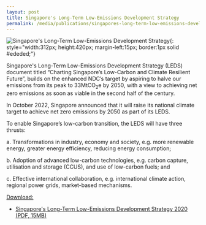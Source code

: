 ```yaml
---
layout: post
title: Singapore's Long-Term Low-Emissions Development Strategy
permalink: /media/publications/singapores-long-term-low-emissions-development-strategy/
---
```

![Singapore's Long-Term Low-Emissions Development Strategy](/images/charting.png "Singapore's Long-Term Low-Emissions Development Strategy"){: style="width:312px; height:420px; margin-left:15px; border:1px solid #ededed;"}

Singapore's Long-Term Low-Emissions Development Strategy (LEDS) document titled “Charting Singapore’s Low-Carbon and Climate Resilient Future”, builds on the enhanced NDC’s target by aspiring to halve our emissions from its peak to 33MtCO<sub>2</sub>e by 2050, with a view to achieving net zero emissions as soon as viable in the second half of the century. 

In October 2022, Singapore announced that it will raise its national climate target to achieve net zero emissions by 2050 as part of its LEDS.

To enable Singapore’s low-carbon transition, the LEDS will have three thrusts: 

a.	Transformations in industry, economy and society, e.g. more renewable energy, greater energy efficiency, reducing energy consumption;

b.	Adoption of advanced low-carbon technologies, e.g. carbon capture, utilisation and storage (CCUS), and use of low-carbon fuels; and

c.	Effective international collaboration, e.g. international climate action, regional power grids, market-based mechanisms. 


<u>Download:</u>

* [<a href="/files/docs/default-source/publications/nccsleds.pdf" target="_blank">Singapore's Long-Term Low-Emissions Development Strategy 2020 (PDF, 15MB)</a>](/files/docs/default-source/publications/nccsleds.pdf)